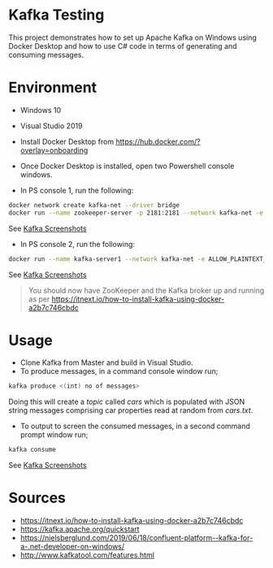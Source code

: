 # Kafka Testing
This project demonstrates how to set up Apache Kafka on Windows using Docker Desktop and how to use C# code in terms of generating and consuming messages.


# Environment

- Windows 10
- Visual Studio 2019
- Install Docker Desktop from https://hub.docker.com/?overlay=onboarding
- Once Docker Desktop is installed, open two Powershell console windows.

- In PS console 1, run the following:

```sh
docker network create kafka-net --driver bridge
docker run --name zookeeper-server -p 2181:2181 --network kafka-net -e ALLOW_ANONYMOUS_LOGIN=yes bitnami/zookeeper:latest
```
See <a href="https://github.com/fenjas/Kafka/blob/master/Kafka%20Produce%20and%20Consume.jpg">Kafka Screenshots</a>

- In PS console 2, run the following:
```sh
docker run --name kafka-server1 --network kafka-net -e ALLOW_PLAINTEXT_LISTENER=yes -e KAFKA_CFG_ZOOKEEPER_CONNECT=zookeeper-server:2181 -e KAFKA_CFG_ADVERTISED_LISTENERS=PLAINTEXT://localhost:9092 -p 9092:9092 bitnami/kafka:latest
```
See <a href="https://github.com/fenjas/Kafka/blob/master/Kafka%20Produce%20and%20Consume.jpg">Kafka Screenshots</a>

> You should now have ZooKeeper and the Kafka broker up and running as per https://itnext.io/how-to-install-kafka-using-docker-a2b7c746cbdc


# Usage
- Clone Kafka from Master and build in Visual Studio.
- To produce messages, in a command console window run;
```sh
kafka produce <(int) no of messages>
```
Doing this will create a <i>topic</i> called <i>cars</i> which is populated with JSON string messages comprising car properties read at random from <i>cars.txt</i>.

- To output to screen the consumed messages, in a second command prompt window run;
```sh
kafka consume
```

See <a href="https://github.com/fenjas/Kafka/blob/master/Kafka%20Produce%20and%20Consume.jpg">Kafka Screenshots</a>


# Sources
- https://itnext.io/how-to-install-kafka-using-docker-a2b7c746cbdc
- https://kafka.apache.org/quickstart
- https://nielsberglund.com/2019/06/18/confluent-platform--kafka-for-a-.net-developer-on-windows/
- http://www.kafkatool.com/features.html
